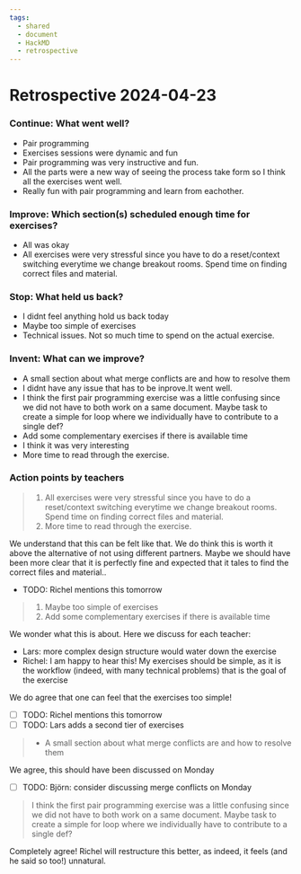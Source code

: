 ```yaml
---
tags:
  - shared
  - document
  - HackMD
  - retrospective 
---
```


# Retrospective 2024-04-23

### Continue: What went well?

- Pair programming
- Exercises sessions were dynamic and fun
- Pair programming was very instructive and fun.
- All the parts were a new way of seeing the process take form
  so I think all the exercises went well.
- Really fun with pair programming and learn from eachother.

### Improve: Which section(s) scheduled enough time for exercises?

- All was okay
- All exercises were very stressful since you have to do a reset/context switching everytime we change breakout rooms.
  Spend time on finding correct files and material.

### Stop: What held us back?

- I didnt feel anything hold us back today
- Maybe too simple of exercises
- Technical issues. Not so much time to spend on the actual exercise.

### Invent: What can we improve?

- A small section about what merge conflicts are and how to resolve them
- I didnt have any issue that has to be inprove.It went well.
- I think the first pair programming exercise was a little confusing
  since we did not have to both work on a same document.
  Maybe task to create a simple for loop where we individually
  have to contribute to a single def?
- Add some complementary exercises if there is available time
- I think it was very interesting
- More time to read through the exercise.

### Action points by teachers

> 1. All exercises were very stressful since you have to do a reset/context switching everytime we change breakout rooms. Spend time on finding correct files and material.
> 2. More time to read through the exercise.

We understand that this can be felt like that.
We do think this is worth it above the alternative of not using
different partners.
Maybe we should have been more clear that it is perfectly fine
and expected that it tales to find the correct files and material..

- TODO: Richel mentions this tomorrow

> 1. Maybe too simple of exercises
> 2. Add some complementary exercises if there is available time

We wonder what this is about. Here we discuss for each teacher:

- Lars: more complex design structure would water down the exercise
- Richel: I am happy to hear this! My exercises should be simple,
  as it is the workflow (indeed, with many technical problems)
  that is the goal of the exercise

We do agree that one can feel that the exercises too simple!

- [ ] TODO: Richel mentions this tomorrow
- [ ] TODO: Lars adds a second tier of exercises

> - A small section about what merge conflicts are and how to resolve them

We agree, this should have been discussed on Monday

- [ ] TODO: Björn: consider discussing merge conflicts on Monday

> I think the first pair programming exercise was a little confusing
> since we did not have to both work on a same document.
> Maybe task to create a simple for loop where we individually
> have to contribute to a single def?

Completely agree! Richel will restructure this better, as indeed,
it feels (and he said so too!) unnatural.
